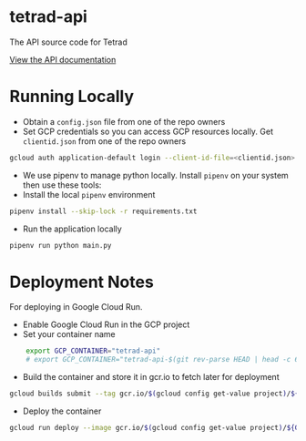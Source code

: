 # tetrad-api
The API source code for Tetrad

[View the API documentation](https://api.tetradsensors.com/docs)

# Running Locally
- Obtain a `config.json` file from one of the repo owners
- Set GCP credentials so you can access GCP resources locally. Get `clientid.json` from one of the repo owners
```bash
gcloud auth application-default login --client-id-file=<clientid.json>
```
- We use pipenv to manage python locally. Install `pipenv` on your system then use these tools:
- Install the local `pipenv` environment
```bash
pipenv install --skip-lock -r requirements.txt
```
- Run the application locally
```bash
pipenv run python main.py
```

# Deployment Notes
For deploying in Google Cloud Run.

- Enable Google Cloud Run in the GCP project
- Set your container name
```bash
    export GCP_CONTAINER="tetrad-api"
    # export GCP_CONTAINER="tetrad-api-$(git rev-parse HEAD | head -c 6)"
```
- Build the container and store it in gcr.io to fetch later for deployment
```bash
gcloud builds submit --tag gcr.io/$(gcloud config get-value project)/${GCP_CONTAINER} .
```
- Deploy the container
```bash
gcloud run deploy --image gcr.io/$(gcloud config get-value project)/${GCP_CONTAINER}:latest --region us-central1 --memory 4Gi --allow-unauthenticated --platform managed
```